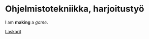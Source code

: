 # Ohjelmistotekniikka, harjoitustyö

I am **making** a *game*.

[Laskarit](https://github.com/LeoLampio/OHTE-teht/tree/main/laskarit)
